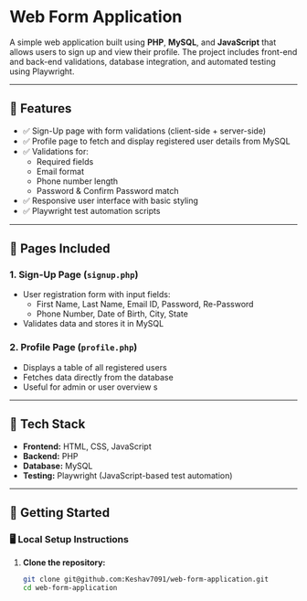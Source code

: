 # Web Form Application

A simple web application built using **PHP**, **MySQL**, and **JavaScript** that allows users to sign up and view their profile. The project includes front-end and back-end validations, database integration, and automated testing using Playwright.

---

## 🧩 Features

- ✅ Sign-Up page with form validations (client-side + server-side)
- ✅ Profile page to fetch and display registered user details from MySQL
- ✅ Validations for:
  - Required fields
  - Email format
  - Phone number length
  - Password & Confirm Password match
- ✅ Responsive user interface with basic styling
- ✅ Playwright test automation scripts

---

## 📄 Pages Included

### 1. **Sign-Up Page** (`signup.php`)
- User registration form with input fields:
  - First Name, Last Name, Email ID, Password, Re-Password
  - Phone Number, Date of Birth, City, State
- Validates data and stores it in MySQL

### 2. **Profile Page** (`profile.php`)
- Displays a table of all registered users
- Fetches data directly from the database
- Useful for admin or user overview
s
---

## 🔧 Tech Stack

- **Frontend:** HTML, CSS, JavaScript
- **Backend:** PHP
- **Database:** MySQL
- **Testing:** Playwright (JavaScript-based test automation)

---

## 🚀 Getting Started

### 🖥️ Local Setup Instructions

1. **Clone the repository:**
   ```bash
   git clone git@github.com:Keshav7091/web-form-application.git
   cd web-form-application
